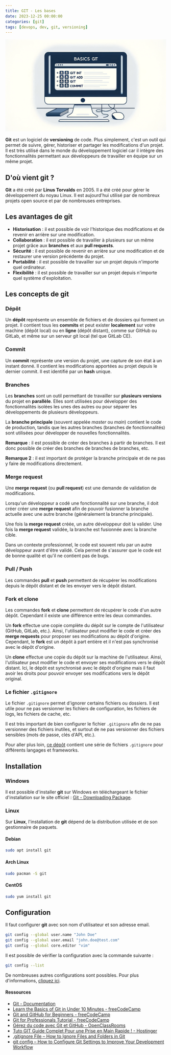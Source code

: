 ```yaml
---
title: GIT - Les bases
date: 2023-12-25 00:00:00
categories: [git]
tags: [devops, dev, git, versioning]
---
```


![git basics](assets/git_basics.png)

**Git** est un logiciel de **versioning** de code. Plus simplement, c'est un outil qui permet de suivre, gérer, historiser et partager les modifications d'un projet. Il est très utilisé dans le monde du développement logiciel car il intègre des fonctionnalités permettant aux développeurs de travailler en équipe sur un même projet.

## D'où vient **git** ?

**Git** a été créé par **Linus Torvalds** en 2005. Il a été créé pour gérer le développement du noyau Linux. Il est aujourd'hui utilisé par de nombreux projets open source et par de nombreuses entreprises.

## Les avantages de **git**

- **Historisation** : il est possible de voir l'historique des modifications et de revenir en arrière sur une modification.
- **Collaboration** : il est possible de travailler à plusieurs sur un même projet grâce aux **branches** et aux **pull requests**.
- **Sécurité** : il est possible de revenir en arrière sur une modification et de restaurer une version précédente du projet.
- **Portabilité** : il est possible de travailler sur un projet depuis n'importe quel ordinateur.
- **Flexibilité** : il est possible de travailler sur un projet depuis n'importe quel système d'exploitation.

## Les concepts de **git**

### Dépôt

Un **dépôt** représente un ensemble de fichiers et de dossiers qui forment un projet.  Il contient tous les **commits** et peut exister **localement** sur votre machine (dépôt local) ou en **ligne** (dépôt distant), comme sur GitHub ou GitLab, et même sur un serveur git local (tel que GitLab CE).

### Commit

Un **commit** représente une version du projet, une capture de son état à un instant donné. Il contient les modifications apportées au projet depuis le dernier commit. Il est identifié par un **hash** unique.

### Branches

Les **branches** sont un outil permettant de travailler sur **plusieurs versions** du projet en **parallèle**. Elles sont utilisées pour développer des fonctionnalités isolées les unes des autres ou pour séparer les développements de plusieurs développeurs.

La **branche principale** (souvent appelée *master* ou *main*) contient le code de production, tandis que les autres branches (branches de fonctionnalités) sont utilisées pour développer de nouvelles fonctionnalités.

**Remarque** : il est possible de créer des branches à partir de branches. Il est donc possible de créer des branches de branches de branches, etc.

**Remarque 2** : il est important de protéger la branche principale et de ne pas y faire de modifications directement. 

### Merge request

Une **merge request** (ou **pull request**) est une demande de validation de modifications.

Lorsqu'un développeur a codé une fonctionnalité sur une branche, il doit créer créer une **merge request** afin de pouvoir fusionner la branche actuelle avec une autre branche (généralement la branche principale). 

Une fois la **merge request** créée, un autre développeur doit la valider. Une fois la **merge request** validée, la branche est fusionnée avec la branche cible.

Dans un contexte professionnel, le code est souvent relu par un autre développeur avant d'être validé. Cela permet de s'assurer que le code est de bonne qualité et qu'il ne contient pas de bugs.

### Pull / Push

Les commandes **pull** et **push** permettent de récupérer les modifications depuis le dépôt distant et de les envoyer vers le dépôt distant.

### Fork et clone

Les commandes **fork** et **clone** permettent de récupérer le code d'un autre dépôt. Cependant il existe une différence entre les deux commandes.

Un **fork** effectue une copie complète du dépôt sur le compte de l'utilisateur (GitHub, GitLab, etc.). Ainsi, l'utilisateur peut modifier le code et créer des **merge requests** pour proposer ses modifications au dépôt d'origine. Cependant, le **fork** est un dépôt à part entière et il n'est pas synchronisé avec le dépôt d'origine.

Un **clone** effectue une copie du dépôt sur la machine de l'utilisateur. Ainsi, l'utilisateur peut modifier le code et envoyer ses modifications vers le dépôt distant. Ici, le dépôt est synchronisé avec le dépôt d'origine mais il faut avoir les droits pour pouvoir envoyer ses modifications vers le dépôt original.

### Le fichier `.gitignore`

Le fichier `.gitignore` permet d'ignorer certains fichiers ou dossiers. Il est utile pour ne pas versionner les fichiers de configuration, les fichiers de logs, les fichiers de cache, etc.

Il est très important de bien configurer le fichier `.gitignore` afin de ne pas versionner des fichiers inutiles, et surtout de ne pas versionner des fichiers sensibles (mots de passe, clés d'API, etc.).

Pour aller plus loin, [ce dépôt](https://github.com/github/gitignore) contient une série de fichiers `.gitignore` pour différents langages et frameworks.

## Installation

### Windows

Il est possible d'installer **git** sur Windows en téléchargeant le fichier d'installation sur le site officiel : [Git - Downloading Package](https://git-scm.com/download/win).

### Linux

Sur **Linux**, l'installation de **git** dépend de la distribution utilisée et de son gestionnaire de paquets.

#### Debian

```bash
sudo apt install git
```

#### Arch Linux

```bash
sudo pacman -S git
```

#### CentOS

```bash
sudo yum install git
```

## Configuration

Il faut configurer **git** avec son nom d'utilisateur et son adresse email.

```bash
git config --global user.name "John Doe"
git config --global user.email "john.doe@test.com"
git config --global core.editor "vim"
```

Il est possible de vérifier la configuration avec la commande suivante :

```bash
git config --list
```

De nombreuses autres configurations sont possibles. Pour plus d'informations, [cliquez ici](https://git-scm.com/book/en/v2/Customizing-Git-Git-Configuration).

#### Ressources

- [Git - Documentation](https://git-scm.com/doc)
- [Learn the Basics of Git in Under 10 Minutes - freeCodeCamp](https://www.freecodecamp.org/news/learn-the-basics-of-git-in-under-10-minutes-da548267cc91/)
- [Git and GitHub for Beginners - freeCodeCamp](https://www.youtube.com/watch?v=RGOj5yH7evk)
- [Git for Professionals Tutorial - freeCodeCamp](https://www.youtube.com/watch?v=Uszj_k0DGsg)
- [Gérez du code avec Git et GitHub - OpenClassRooms](https://openclassrooms.com/fr/courses/7162856-gerez-du-code-avec-git-et-github)
- [Tuto GIT Guide Complet Pour une Prise en Main Rapide ! - Hostinger](https://www.hostinger.fr/tutoriels/tuto-git)
- [.gitignore File – How to Ignore Files and Folders in Git](https://www.freecodecamp.org/news/gitignore-file-how-to-ignore-files-and-folders-in-git/)
- [git config – How to Configure Git Settings to Improve Your Development Workflow](https://www.freecodecamp.org/news/git-config-how-to-configure-git-settings/)